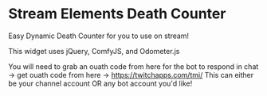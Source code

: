 # Stream Elements Death Counter
Easy Dynamic Death Counter for you to use on stream!

This widget uses jQuery, ComfyJS, and Odometer.js

You will need to grab an ouath code from here for the bot to respond in chat -> get ouath code from here -> https://twitchapps.com/tmi/
This can either be your channel account OR any bot account you'd like!
